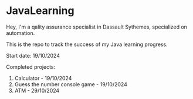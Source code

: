 # JavaLearning
Hey, I'm a qality assurance specialist in Dassault Sythemes, specialized on automation.

This is the repo to track the success of my Java learning progress.

Start date: 19/10/2024

Completed projects: 
1. Calculator  - 19/10/2024
2. Guess the number console game - 19/10/2024
3. ATM - 29/10/2024
